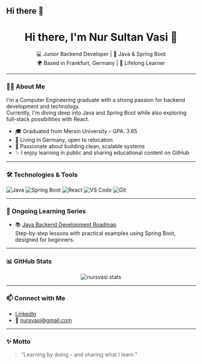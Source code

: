 ## Hi there 👋

<!--
**nursvasi/nursvasi** is a ✨ _special_ ✨ repository because its `README.md` (this file) appears on your GitHub profile.

Here are some ideas to get you started:

- 🔭 I’m currently working on ...
- 🌱 I’m currently learning ...
- 👯 I’m looking to collaborate on ...
- 🤔 I’m looking for help with ...
- 💬 Ask me about ...
- 📫 How to reach me: ...
- 😄 Pronouns: ...
- ⚡ Fun fact: ...
-->
<h1 align="center">Hi there, I'm Nur Sultan Vasi 👋</h1>

<p align="center">
  💻 Junior Backend Developer | 🌱 Java & Spring Boot <br/>
  🌍 Based in Frankfurt, Germany | 🎯 Lifelong Learner
</p>

---

### 👨‍💻 About Me

I'm a Computer Engineering graduate with a strong passion for backend development and technology.  
Currently, I'm diving deep into Java and Spring Boot while also exploring full-stack possibilities with React.

- 🎓 Graduated from Mersin University – GPA: 3.65
- 📍 Living in Germany, open to relocation
- 🚀 Passionate about building clean, scalable systems
- ✨ I enjoy learning in public and sharing educational content on GitHub

---

### 🛠️ Technologies & Tools

![Java](https://img.shields.io/badge/Java-ED8B00?style=for-the-badge&logo=java&logoColor=white)
![Spring Boot](https://img.shields.io/badge/Spring_Boot-6DB33F?style=for-the-badge&logo=spring-boot&logoColor=white)
![React](https://img.shields.io/badge/React-20232A?style=for-the-badge&logo=react&logoColor=61DAFB)
![VS Code](https://img.shields.io/badge/VS_Code-007ACC?style=for-the-badge&logo=visual-studio-code&logoColor=white)
![Git](https://img.shields.io/badge/Git-F05032?style=for-the-badge&logo=git&logoColor=white)

---

### 📘 Ongoing Learning Series

- 📚 [Java Backend Development Roadmap](https://github.com/nursvasi/java-backend-roadmap)  
  Step-by-step lessons with practical examples using Spring Boot, designed for beginners.

---

### 📊 GitHub Stats

<p align="center">
  <img src="https://github-readme-stats.vercel.app/api?username=nursvasi&show_icons=true&theme=radical" alt="nursvasi stats" />
</p>

---

### 📫 Connect with Me

- [LinkedIn](https://www.linkedin.com/in/nursultanvasi/)  
- 📧 nursvasi@gmail.com

---

### ✨ Motto

> “Learning by doing – and sharing what I learn.”


